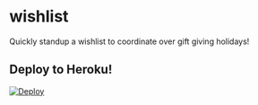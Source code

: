 # wishlist

Quickly standup a wishlist to coordinate over gift giving holidays!

## Deploy to Heroku!

[![Deploy](https://www.herokucdn.com/deploy/button.png)](https://heroku.com/deploy)
